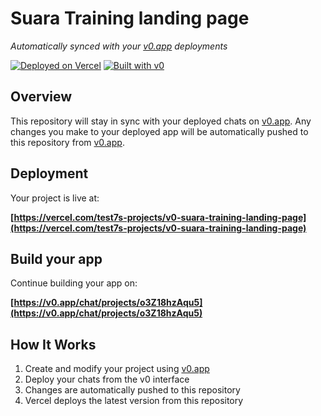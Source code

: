 # Suara Training landing page

*Automatically synced with your [v0.app](https://v0.app) deployments*

[![Deployed on Vercel](https://img.shields.io/badge/Deployed%20on-Vercel-black?style=for-the-badge&logo=vercel)](https://vercel.com/test7s-projects/v0-suara-training-landing-page)
[![Built with v0](https://img.shields.io/badge/Built%20with-v0.app-black?style=for-the-badge)](https://v0.app/chat/projects/o3Z18hzAqu5)

## Overview

This repository will stay in sync with your deployed chats on [v0.app](https://v0.app).
Any changes you make to your deployed app will be automatically pushed to this repository from [v0.app](https://v0.app).

## Deployment

Your project is live at:

**[https://vercel.com/test7s-projects/v0-suara-training-landing-page](https://vercel.com/test7s-projects/v0-suara-training-landing-page)**

## Build your app

Continue building your app on:

**[https://v0.app/chat/projects/o3Z18hzAqu5](https://v0.app/chat/projects/o3Z18hzAqu5)**

## How It Works

1. Create and modify your project using [v0.app](https://v0.app)
2. Deploy your chats from the v0 interface
3. Changes are automatically pushed to this repository
4. Vercel deploys the latest version from this repository